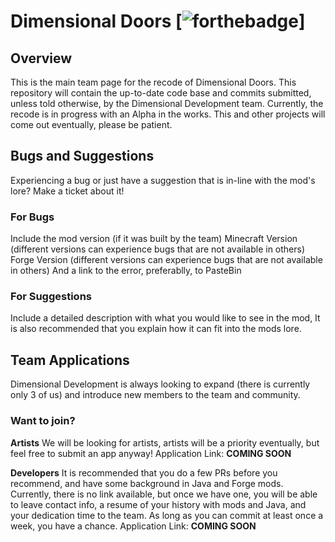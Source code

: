 # Dimensional Doors [![forthebadge](http://forthebadge.com/images/badges/designed-in-etch-a-sketch.svg)]
## Overview
This is the main team page for the recode of Dimensional Doors. This repository will contain the up-to-date code base and commits submitted, unless told otherwise, by the Dimensional Development team. Currently, the recode is in progress with an Alpha in the works. This and other projects will come out eventually, please be patient.

## Bugs and Suggestions
Experiencing a bug or just have a suggestion that is in-line with the mod's lore? Make a ticket about it!
### For Bugs
Include the mod version (if it was built by the team)
Minecraft Version (different versions can experience bugs that are not available in others)
Forge Version (different versions can experience bugs that are not available in others)
And a link to the error, preferablly, to PasteBin
### For Suggestions
Include a detailed description with what you would like to see in the mod,
It is also recommended that you explain how it can fit into the mods lore.

## Team Applications
Dimensional Development is always looking to expand (there is currently only 3 of us) and introduce new members to the team and community.

### Want to join?
**Artists**
We will be looking for artists, artists will be a priority eventually, but feel free to submit an app anyway!
Application Link: **COMING SOON**

**Developers**
It is recommended that you do a few PRs before you recommend, and have some background in Java and Forge mods.
Currently, there is no link available, but once we have one, you will be able to leave contact info, a resume of your history with mods and Java, and your dedication time to the team. As long as you can commit at least once a week, you have a chance.
Application Link: **COMING SOON**

